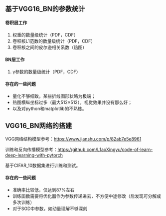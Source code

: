## 基于VGG16_BN的参数统计

#### 卷积层工作

1. 权重的数量级统计（PDF，CDF）
2. 卷积核L1范数的数量级统计（PDF，CDF）
3. 卷积核之间的皮尔逊相关系数（热图）

#### BN层工作

1. γ参数的数量级统计（PDF，CDF）

#### 存在的一些问题

- 量化不够细致，某些折线图形状略为极端；
- 热图横纵坐标过多（最大512×512），视觉效果并没有那么好；
- 以及对python和matplotlib的不熟练。

## VGG16_BN网络的搭建

VGG网络结构模型参考：https://www.jianshu.com/p/82ab7e5e8961

训练和反向传播模型参考：https://github.com/L1aoXingyu/code-of-learn-deep-learning-with-pytorch

基于CIFAR_10数据集进行训练和测试。

#### 存在的一些问题

- 准确率比较低，仅达到87%左右
- 训练函数需要将优化器作为参数传递进去，不方便中途修改（后发现可分解成多次训练）
- 对于SGD中参数，如动量理解不够深刻